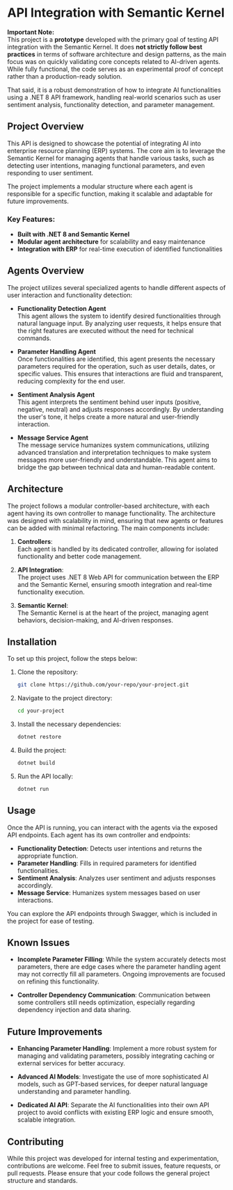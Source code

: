 # API Integration with Semantic Kernel

**Important Note:**  
This project is a **prototype** developed with the primary goal of testing API integration with the Semantic Kernel. It does **not strictly follow best practices** in terms of software architecture and design patterns, as the main focus was on quickly validating core concepts related to AI-driven agents. While fully functional, the code serves as an experimental proof of concept rather than a production-ready solution.

That said, it is a robust demonstration of how to integrate AI functionalities using a .NET 8 API framework, handling real-world scenarios such as user sentiment analysis, functionality detection, and parameter management.

## Project Overview

This API is designed to showcase the potential of integrating AI into enterprise resource planning (ERP) systems. The core aim is to leverage the Semantic Kernel for managing agents that handle various tasks, such as detecting user intentions, managing functional parameters, and even responding to user sentiment.

The project implements a modular structure where each agent is responsible for a specific function, making it scalable and adaptable for future improvements.

### Key Features:
- **Built with .NET 8 and Semantic Kernel**  
- **Modular agent architecture** for scalability and easy maintenance  
- **Integration with ERP** for real-time execution of identified functionalities

## Agents Overview

The project utilizes several specialized agents to handle different aspects of user interaction and functionality detection:

- **Functionality Detection Agent**  
  This agent allows the system to identify desired functionalities through natural language input. By analyzing user requests, it helps ensure that the right features are executed without the need for technical commands.

- **Parameter Handling Agent**  
  Once functionalities are identified, this agent presents the necessary parameters required for the operation, such as user details, dates, or specific values. This ensures that interactions are fluid and transparent, reducing complexity for the end user.

- **Sentiment Analysis Agent**  
  This agent interprets the sentiment behind user inputs (positive, negative, neutral) and adjusts responses accordingly. By understanding the user's tone, it helps create a more natural and user-friendly interaction.

- **Message Service Agent**  
  The message service humanizes system communications, utilizing advanced translation and interpretation techniques to make system messages more user-friendly and understandable. This agent aims to bridge the gap between technical data and human-readable content.

## Architecture

The project follows a modular controller-based architecture, with each agent having its own controller to manage functionality. The architecture was designed with scalability in mind, ensuring that new agents or features can be added with minimal refactoring. The main components include:

1. **Controllers**:  
   Each agent is handled by its dedicated controller, allowing for isolated functionality and better code management.

2. **API Integration**:  
   The project uses .NET 8 Web API for communication between the ERP and the Semantic Kernel, ensuring smooth integration and real-time functionality execution.

3. **Semantic Kernel**:  
   The Semantic Kernel is at the heart of the project, managing agent behaviors, decision-making, and AI-driven responses.

## Installation

To set up this project, follow the steps below:

1. Clone the repository:
    ```bash
    git clone https://github.com/your-repo/your-project.git
    ```

2. Navigate to the project directory:
    ```bash
    cd your-project
    ```

3. Install the necessary dependencies:
    ```bash
    dotnet restore
    ```

4. Build the project:
    ```bash
    dotnet build
    ```

5. Run the API locally:
    ```bash
    dotnet run
    ```

## Usage

Once the API is running, you can interact with the agents via the exposed API endpoints. Each agent has its own controller and endpoints:

- **Functionality Detection**: Detects user intentions and returns the appropriate function.
- **Parameter Handling**: Fills in required parameters for identified functionalities.
- **Sentiment Analysis**: Analyzes user sentiment and adjusts responses accordingly.
- **Message Service**: Humanizes system messages based on user interactions.

You can explore the API endpoints through Swagger, which is included in the project for ease of testing.

## Known Issues

- **Incomplete Parameter Filling**: While the system accurately detects most parameters, there are edge cases where the parameter handling agent may not correctly fill all parameters. Ongoing improvements are focused on refining this functionality.

- **Controller Dependency Communication**: Communication between some controllers still needs optimization, especially regarding dependency injection and data sharing.

## Future Improvements

- **Enhancing Parameter Handling**: Implement a more robust system for managing and validating parameters, possibly integrating caching or external services for better accuracy.
  
- **Advanced AI Models**: Investigate the use of more sophisticated AI models, such as GPT-based services, for deeper natural language understanding and parameter handling.

- **Dedicated AI API**: Separate the AI functionalities into their own API project to avoid conflicts with existing ERP logic and ensure smooth, scalable integration.

## Contributing

While this project was developed for internal testing and experimentation, contributions are welcome. Feel free to submit issues, feature requests, or pull requests. Please ensure that your code follows the general project structure and standards.
